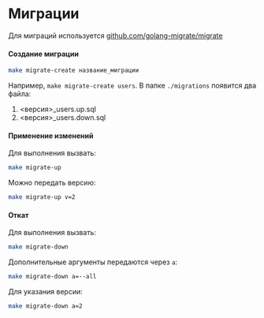 # Миграции
Для миграций используется [github.com/golang-migrate/migrate](https://github.com/golang-migrate/migrate)

#### Создание миграции
```bash
make migrate-create название_миграции
``` 
Например, `make migrate-create users`.
В папке `./migrations` появится два файла:
1. <версия>_users.up.sql
2. <версия>_users.down.sql

#### Применение изменений
Для выполнения вызвать:
```bash
make migrate-up
```
Можно передать версию:
```bash
make migrate-up v=2
```

#### Откат
Для выполнения вызвать:
```bash
make migrate-down
```
Дополнительные аргументы передаются через `a`:
```bash
make migrate-down a=--all
```
Для указания версии:
```bash
make migrate-down a=2
```
